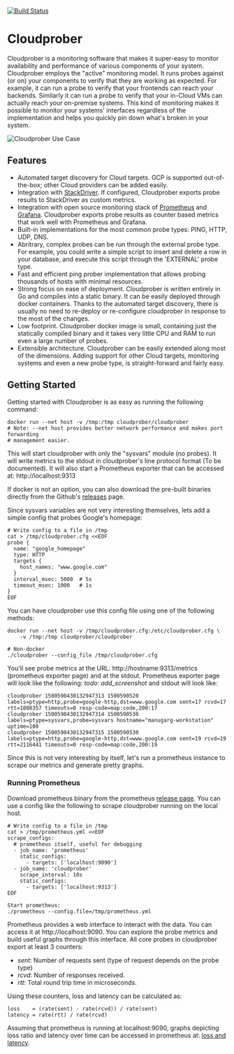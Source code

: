 [![Build
Status](https://travis-ci.org/google/cloudprober.svg?branch=master)](https://travis-ci.org/google/cloudprober)

# Cloudprober

Cloudprober is a monitoring software that makes it super-easy to monitor
availability and performance of various components of your system. Cloudprober
employs the "active" monitoring model. It runs probes against (or on) your
components to verify that they are working as expected. For example, it can run
a probe to verify that your frontends can reach your backends. Similarly it can
run a probe to verify that your in-Cloud VMs can actually reach your on-premise
systems. This kind of monitoring makes it possible to monitor your systems'
interfaces regardless of the implementation and helps you quickly pin down
what's broken in your system.

![Cloudprober Use
Case](https://cloudprober.github.io/diagrams/cloudprober_use_case.svg)

## Features

*   Automated target discovery for Cloud targets. GCP is supported
    out-of-the-box; other Cloud providers can be added easily.
*   Integration with [StackDriver](https://cloud.google.com/stackdriver/). If
    configured, Cloudprober exports probe results to StackDriver as custom
    metrics.
*   Integration with open source monitoring stack of
    [Prometheus](http://prometheus.io) and [Grafana](http://grafana.com).
    Cloudprober exports probe results as counter based metrics that work well
    with Prometheus and Grafana.
*   Built-in implementations for the most common probe types: PING, HTTP, UDP,
    DNS.
*   Abritrary, complex probes can be run through the external probe type. For
    example, you could write a simple script to insert and delete a row in your
    database, and execute this script through the 'EXTERNAL' probe type.
*   Fast and efficient ping prober implementation that allows probing thousands
    of hosts with minimal resources.
*   Strong focus on ease of deployment. Cloudprober is written entirely in Go
    and compiles into a static binary. It can be easily deployed through docker
    containers. Thanks to the automated target discovery, there is usually no
    need to re-deploy or re-configure cloudprober in response to the most of the
    changes.
*   Low footprint. Cloudprober docker image is small, containing just the
    statically compiled binary and it takes very little CPU and RAM to run even
    a large number of probes.
*   Extensible architecture. Cloudprober can be easily extended along most of
    the dimensions. Adding support for other Cloud targets, monitoring systems
    and even a new probe type, is straight-forward and fairly easy.

## Getting Started

Getting started with Cloudprober is as easy as running the following command:

```
docker run --net host -v /tmp:/tmp cloudprober/cloudprober
# Note: --net host provides better network performance and makes port forwarding
# management easier.
```

This will start cloudprober with only the "sysvars" module (no probes). It will
write metrics to the stdout in cloudprober's line protocol format (To be
documented). It will also start a Prometheus exporter that can be accessed at:
http://localhost:9313

If docker is not an option, you can also download the pre-built binaries
directly from the Github's
[releases](http://github.com/google/cloudprober/releases) page.

Since sysvars variables are not very interesting themselves, lets add a simple
config that probes Google's homepage:

```shell
# Write config to a file in /tmp
cat > /tmp/cloudprober.cfg <<EOF
probe {
  name: "google_homepage"
  type: HTTP
  targets {
    host_names: "www.google.com"
  }
  interval_msec: 5000  # 5s
  timeout_msec: 1000   # 1s
}
EOF
```

You can have cloudprober use this config file using one of the following
methods:

```shell
docker run --net host -v /tmp/cloudprober.cfg:/etc/cloudprober.cfg \
    -v /tmp:/tmp cloudprober/cloudprober

# Non-docker
./cloudprober --config_file /tmp/cloudprober.cfg
```

You'll see probe metrics at the URL: http://hostname:9313/metrics (prometheus
exporter page) and at the stdout. Prometheus exporter page will look like the
following: _todo: add_screenshot_ and stdout will look like:

```
cloudprober 1500590430132947313 1500590520 labels=ptype=http,probe=google-http,dst=www.google.com sent=17 rcvd=17 rtt=1808357 timeouts=0 resp-code=map:code,200:17
cloudprober 1500590430132947314 1500590530 labels=ptype=sysvars,probe=sysvars hostname="manugarg-workstation" uptime=100
cloudprober 1500590430132947315 1500590530 labels=ptype=http,probe=google-http,dst=www.google.com sent=19 rcvd=19 rtt=2116441 timeouts=0 resp-code=map:code,200:19
```

Since this is not very interesting by itself, let's run a prometheus instance to
scrape our metrics and generate pretty graphs.

### Running Prometheus

Download prometheus binary from the prometheus [release
page](https://prometheus.io/download/). You can use a config like the following
to scrape cloudprober running on the local host.

```shell
# Write config to a file in /tmp
cat > /tmp/prometheus.yml <<EOF
scrape_configs:
  # prometheus itself, useful for debugging
  - job_name: 'prometheus'
    static_configs:
      - targets: ['localhost:9090']
  - job_name: 'cloudprober'
    scrape_interval: 10s
    static_configs:
      - targets: ['localhost:9313']
EOF

Start prometheus:
./prometheus --config.file=/tmp/prometheus.yml
```

Prometheus provides a web interface to interact with the data. You can access it
at http://localhost:9090. You can explore the probe metrics and build useful
graphs through this interface. All core probes in cloudprober export at least 3
counters:

*   _sent_: Number of requests sent (type of request depends on the probe type)
*   _rcvd_: Number of responses received.
*   _rtt_: Total round trip time in microseconds.

Using these counters, loss and latency can be calculated as:

```
loss    = (rate(sent) - rate(rcvd)) / rate(sent)
latency = rate(rtt) / rate(rcvd)
```

Assuming that prometheus is running at localhost:9090, graphs depicting loss
ratio and latency over time can be accessed in prometheus at: [loss and
latency](http://localhost:9090/graph?g0.range_input=1h&g0.expr=\(rate\(sent%5B1m%5D\)+-+rate\(rcvd%5B1m%5D\)\)+%2F+rate\(sent%5B1m%5D\)&g0.tab=0&g1.range_input=1h&g1.expr=rate\(rtt%5B1m%5D\)+%2F+rate\(rcvd%5B1m%5D\)+%2F+1000&g1.tab=0).
